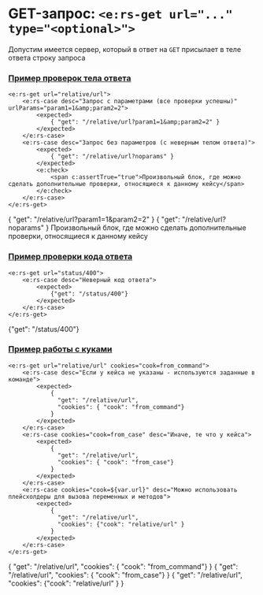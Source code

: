 # GET-запрос: `<e:rs-get url="..." type="<optional>">`

Допустим имеется сервер, который в ответ на `GET` присылает в теле ответа строку запроса

### [**Пример проверок тела ответа**](- "response body check c:status=ExpectedToFail")

    <e:rs-get url="relative/url">
        <e:rs-case desc="Запрос с параметрами (все проверки успешны)" urlParams="param1=1&amp;param2=2">        
            <expected>
                { "get": "/relative/url?param1=1&amp;param2=2" }
            </expected>
        </e:rs-case>
        <e:rs-case desc="Запрос без параметров (с неверным телом ответа)">        
            <expected>
                { "get": "/relative/url?noparams" }
            </expected>
            <e:check>
                <span c:assertTrue="true">Произвольный блок, где можно сделать дополнительные проверки, относящиеся к данному кейсу</span>
            </e:check>
        </e:rs-case>
    </e:rs-get>

<div>
    <e:rs-get url="relative/url">
        <e:rs-case desc="Запрос с параметрами (все проверки успешны)" urlParams="param1=1&amp;param2=2">        
            <expected>
                { "get": "/relative/url?param1=1&amp;param2=2" }
            </expected>
        </e:rs-case>
        <e:rs-case desc="Запрос без параметров (с неверным телом ответа)">        
            <expected>
                { "get": "/relative/url?noparams" }
            </expected>
            <e:check>
                <span c:assertTrue="true">Произвольный блок, где можно сделать дополнительные проверки, относящиеся к данному кейсу</span>
            </e:check>
        </e:rs-case>
    </e:rs-get>
</div>

### [**Пример проверки кода ответа**](- "wrong status code c:status=ExpectedToFail")

    <e:rs-get url="status/400">
        <e:rs-case desc="Неверный код ответа">        
            <expected>
                {"get": "/status/400"}
            </expected>
        </e:rs-case>
    </e:rs-get>   

<div>
    <e:rs-get url="status/400">
        <e:rs-case desc="Неверный код ответа">        
            <expected>
                {"get": "/status/400"}
            </expected>
        </e:rs-case>
    </e:rs-get>   
</div>

### [**Пример работы с куками**](- "cookies")

    <e:rs-get url="relative/url" cookies="cook=from_command">
        <e:rs-case desc="Если у кейса не указаны - используются заданные в команде">        
            <expected>
                {
                  "get": "/relative/url",
                  "cookies": { "cook": "from_command"}
                }
            </expected>
        </e:rs-case>
        <e:rs-case cookies="cook=from_case" desc="Иначе, те что у кейса">        
            <expected>
                {
                  "get": "/relative/url",
                  "cookies": { "cook": "from_case"}
                }
            </expected>
        </e:rs-case>
        <e:rs-case cookies="cook=${var.url}" desc="Можно использовать плейсхолдеры для вызова переменных и методов">        
            <expected>
                {
                  "get": "/relative/url",
                  "cookies": {"cook": "relative/url" }
                }
            </expected>
        </e:rs-case>
    </e:rs-get>

<div>
    <e:rs-get url="relative/url" cookies="cook=from_command">
        <e:rs-case desc="Если у кейса не указаны - используются заданные в команде">        
            <expected>
                {
                  "get": "/relative/url",
                  "cookies": { "cook": "from_command"}
                }
            </expected>
        </e:rs-case>
        <e:rs-case cookies="cook=from_case" desc="Иначе, те что у кейса">        
            <expected>
                {
                  "get": "/relative/url",
                  "cookies": { "cook": "from_case"}
                }
            </expected>
        </e:rs-case>
        <e:rs-case cookies="cook=${var.url}" desc="Можно использовать плейсхолдеры для вызова переменных и методов">        
            <expected>
                {
                  "get": "/relative/url",
                  "cookies": {"cook": "relative/url" }
                }
            </expected>
        </e:rs-case>
    </e:rs-get>
</div>